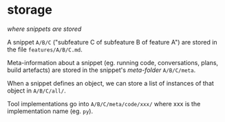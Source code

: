 # storage
*where snippets are stored*

A snippet `A/B/C` ("subfeature C of subfeature B of feature A") are stored in the file `features/A/B/C.md`.

Meta-information about a snippet (eg. running code, conversations, plans, build artefacts) are stored in the snippet's *meta-folder* `A/B/C/meta`.

When a snippet defines an object, we can store a list of instances of that object in `A/B/C/all/`.

Tool implementations go into `A/B/C/meta/code/xxx/` where xxx is the implementation name (eg. `py`).
